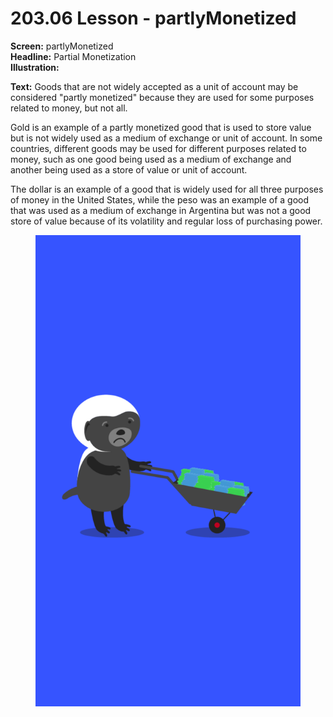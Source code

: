 # 203.06 Lesson - partlyMonetized

**Screen:** partlyMonetized\
**Headline:** Partial Monetization\
**Illustration:**

**Text:** Goods that are not widely accepted as a unit of account may be considered "partly monetized" because they are used for some purposes related to money, but not all.

Gold is an example of a partly monetized good that is used to store value but is not widely used as a medium of exchange or unit of account. In some countries, different goods may be used for different purposes related to money, such as one good being used as a medium of exchange and another being used as a store of value or unit of account.

The dollar is an example of a good that is widely used for all three purposes of money in the United States, while the peso was an example of a good that was used as a medium of exchange in Argentina but was not a good store of value because of its volatility and regular loss of purchasing power.

<figure><img src="../.gitbook/assets/203-06.png" alt=""><figcaption></figcaption></figure>
